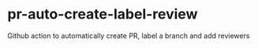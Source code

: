 # pr-auto-create-label-review
Github action to automatically create PR, label a branch and add reviewers
